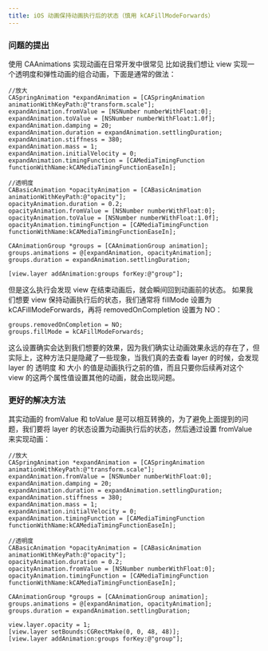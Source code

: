 ```yaml
---
title: iOS 动画保持动画执行后的状态（慎用 kCAFillModeForwards）
---
```


### 问题的提出

使用 CAAnimations 实现动画在日常开发中很常见
比如说我们想让 view 实现一个透明度和弹性动画的组合动画，下面是通常的做法：

```
//放大
CASpringAnimation *expandAnimation = [CASpringAnimation animationWithKeyPath:@"transform.scale"];
expandAnimation.fromValue = [NSNumber numberWithFloat:0];
expandAnimation.toValue = [NSNumber numberWithFloat:1.0f];
expandAnimation.damping = 20;
expandAnimation.duration = expandAnimation.settlingDuration;
expandAnimation.stiffness = 380;
expandAnimation.mass = 1;
expandAnimation.initialVelocity = 0;
expandAnimation.timingFunction = [CAMediaTimingFunction functionWithName:kCAMediaTimingFunctionEaseIn];
    
//透明度
CABasicAnimation *opacityAnimation = [CABasicAnimation animationWithKeyPath:@"opacity"];
opacityAnimation.duration = 0.2;
opacityAnimation.fromValue = [NSNumber numberWithFloat:0];
opacityAnimation.toValue = [NSNumber numberWithFloat:1.0f];
opacityAnimation.timingFunction = [CAMediaTimingFunction functionWithName:kCAMediaTimingFunctionEaseIn];
    
CAAnimationGroup *groups = [CAAnimationGroup animation];
groups.animations = @[expandAnimation, opacityAnimation];
groups.duration = expandAnimation.settlingDuration;

[view.layer addAnimation:groups forKey:@"group"];
```

但是这么执行会发现 view 在结束动画后，就会瞬间回到动画前的状态。
如果我们想要 view 保持动画执行后的状态，我们通常将 fillMode 设置为 kCAFillModeForwards，再将 removedOnCompletion 设置为 NO：

```
groups.removedOnCompletion = NO;
groups.fillMode = kCAFillModeForwards;
```
这么设置确实会达到我们想要的效果，因为我们确实让动画效果永远的存在了，但实际上，这种方法只是隐藏了一些现象，当我们真的去查看 layer 的时候，会发现 layer 的 透明度 和 大小 的值是动画执行之前的值，而且只要你后续再对这个 view 的这两个属性值设置其他的动画，就会出现问题。

### 更好的解决方法
其实动画的 fromValue 和 toValue 是可以相互转换的，为了避免上面提到的问题，我们要将 layer 的状态设置为动画执行后的状态，然后通过设置 fromValue 来实现动画：

```
//放大
CASpringAnimation *expandAnimation = [CASpringAnimation animationWithKeyPath:@"transform.scale"];
expandAnimation.fromValue = [NSNumber numberWithFloat:0];
expandAnimation.damping = 20;
expandAnimation.duration = expandAnimation.settlingDuration;
expandAnimation.stiffness = 380;
expandAnimation.mass = 1;
expandAnimation.initialVelocity = 0;
expandAnimation.timingFunction = [CAMediaTimingFunction functionWithName:kCAMediaTimingFunctionEaseIn];
    
//透明度
CABasicAnimation *opacityAnimation = [CABasicAnimation animationWithKeyPath:@"opacity"];
opacityAnimation.duration = 0.2;
opacityAnimation.fromValue = [NSNumber numberWithFloat:0];
opacityAnimation.timingFunction = [CAMediaTimingFunction functionWithName:kCAMediaTimingFunctionEaseIn];
    
CAAnimationGroup *groups = [CAAnimationGroup animation];
groups.animations = @[expandAnimation, opacityAnimation];
groups.duration = expandAnimation.settlingDuration;

view.layer.opacity = 1;
[view.layer setBounds:CGRectMake(0, 0, 48, 48)];
[view.layer addAnimation:groups forKey:@"group"];
```






